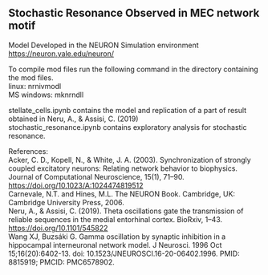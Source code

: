 <h2>Stochastic Resonance Observed in MEC network motif</h2>

Model Developed in the NEURON Simulation environment
https://neuron.yale.edu/neuron/

To compile mod files run the following command in the directory containing the mod files. <br />
linux: nrnivmodl <br />
MS windows: mknrndll <br />

stellate_cells.ipynb contains the model and replication of a part of result obtained in Neru, A., & Assisi, C. (2019) <br />
stochastic_resonance.ipynb contains exploratory analysis for stochastic resonance. <br />


References:<br />
Acker, C. D., Kopell, N., & White, J. A. (2003). Synchronization of strongly coupled excitatory neurons: Relating network behavior to biophysics. Journal of Computational Neuroscience, 15(1), 71–90. https://doi.org/10.1023/A:1024474819512 <br />
Carnevale, N.T. and Hines, M.L. The NEURON Book. Cambridge, UK: Cambridge University Press, 2006.<br />
Neru, A., & Assisi, C. (2019). Theta oscillations gate the transmission of reliable sequences in the medial entorhinal cortex. BioRxiv, 1–43. https://doi.org/10.1101/545822<br />
Wang XJ, Buzsáki G. Gamma oscillation by synaptic inhibition in a hippocampal interneuronal network model. J Neurosci. 1996 Oct 15;16(20):6402-13. doi: 10.1523/JNEUROSCI.16-20-06402.1996. PMID: 8815919; PMCID: PMC6578902. 



